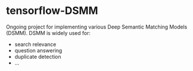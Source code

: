 # tensorflow-DSMM

Ongoing project for implementing various Deep Semantic Matching Models (DSMM). DSMM is widely used for:

- search relevance
- question answering
- duplicate detection
- ...